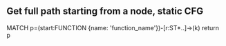 ## Get full path starting from a node, static CFG

MATCH p=(start:FUNCTION {name: 'function_name'})-[r:ST*..]->(k) return p